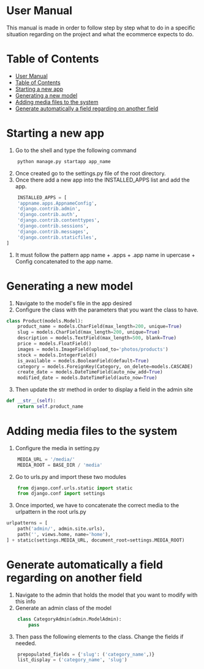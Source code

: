 # User Manual
This manual is made in order to follow step by step what to do in a specific situation regarding on the project and what the ecommerce expects to do. 

# Table of Contents 
- [User Manual](#user-manual)
- [Table of Contents](#table-of-contents)
- [Starting a new app](#starting-a-new-app)
- [Generating a new model](#generating-a-new-model)
- [Adding media files to the system](#adding-media-files-to-the-system)
- [Generate automatically a field regarding on another field](#generate-automatically-a-field-regarding-on-another-field)

# Starting a new app 
1. Go to the shell and type the following command 
```bash
    python manage.py startapp app_name
```
2. Once created go to the settings.py file of the root directory. 
3. Once there add a new app into the INSTALLED_APPS list and add the app. 
```python   
    INSTALLED_APPS = [
    'appname.apps.AppnameConfig',
    'django.contrib.admin',
    'django.contrib.auth',
    'django.contrib.contenttypes',
    'django.contrib.sessions',
    'django.contrib.messages',
    'django.contrib.staticfiles',
]
```
1. It must follow the pattern app name + .apps + .app name in upercase + Config concatenated to the app name. 

# Generating a new model 
1. Navigate to the model's file in the app desired 
2. Configure the class with the parameters that you want the class to have. 
```python
class Product(models.Model):
    product_name = models.CharField(max_length=200, unique=True)
    slug = models.CharField(max_length=200, unique=True)
    description = models.TextField(max_length=500, blank=True)
    price = models.FloatField()
    images = models.ImageField(upload_to='photos/products')
    stock = models.IntegerField()
    is_available = models.BooleanField(default=True)
    category = models.ForeignKey(Category, on_delete=models.CASCADE)
    create_date = models.DateTimeField(auto_now_add=True)
    modified_date = models.DateTimeField(auto_now=True)
```
3. Then update the str method in order to display a field in the admin site 
```python
def __str__(self):
    return self.product_name
```

# Adding media files to the system 
1. Configure the media in setting.py

```python 
    MEDIA_URL = '/media/'
    MEDIA_ROOT = BASE_DIR / 'media'
```
2. Go to urls.py and import these two modules
```python
    from django.conf.urls.static import static
    from django.conf import settings
```
3. Once imported, we have to concatenate the correct media to the urlpattern in the root urls.py
```python
urlpatterns = [
    path('admin/', admin.site.urls),
    path('', views.home, name='home'),
] + static(settings.MEDIA_URL, document_root=settings.MEDIA_ROOT)
```

# Generate automatically a field regarding on another field
1. Navigate to the admin that holds the model that you want to modify with this info 
2. Generate an admin class of the model
```python
    class CategoryAdmin(admin.ModelAdmin):
        pass
```
3. Then pass the following elements to the class. Change the fields if needed.
```python 
    prepopulated_fields = {'slug': ('category_name',)}
    list_display = ('category_name', 'slug')
``` 